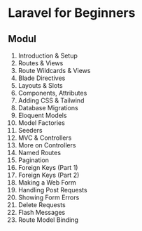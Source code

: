 # Laravel for Beginners

## Modul
1. Introduction & Setup  
2. Routes & Views  
3. Route Wildcards & Views  
4. Blade Directives  
5. Layouts & Slots  
6. Components, Attributes  
7. Adding CSS & Tailwind  
8. Database Migrations  
9. Eloquent Models  
10. Model Factories  
11. Seeders  
12. MVC & Controllers  
13. More on Controllers  
14. Named Routes  
15. Pagination  
16. Foreign Keys (Part 1)  
17. Foreign Keys (Part 2)  
18. Making a Web Form  
19. Handling Post Requests  
20. Showing Form Errors  
21. Delete Requests  
22. Flash Messages  
23. Route Model Binding  
